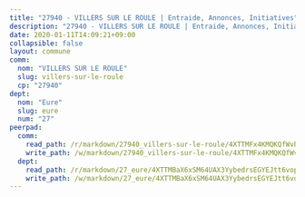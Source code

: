 ```yaml
---
title: "27940 - VILLERS SUR LE ROULE | Entraide, Annonces, Initiatives"
description: "27940 - VILLERS SUR LE ROULE | Entraide, Annonces, Initiatives"
date: 2020-01-11T14:09:21+09:00
collapsible: false
layout: commune
comm:
  nom: "VILLERS SUR LE ROULE"
  slug: villers-sur-le-roule
  cp: "27940"
dept:
  nom: "Eure"
  slug: eure
  num: "27"
peerpad:
  comm:
    read_path: /r/markdown/27940_villers-sur-le-roule/4XTTMFx4KMQKQfWvhiysgteisJdJEcoNNto8gQg6Zrx99jHsN
    write_path: /w/markdown/27940_villers-sur-le-roule/4XTTMFx4KMQKQfWvhiysgteisJdJEcoNNto8gQg6Zrx99jHsN-K3TgU3eP2QyKmFk1XbtdR4w7vbKyFZvbH1eFcHV7DA7Lyn8dvqo5rCsigyaAPU2ViXrRozNr7nGXoDRJjzgDLgMAdThLZD9LcTd96Qb6CFyy9T5FuTgzUrftihqbQKcRUyUntzbS
  dept:
    read_path: /r/markdown/27_eure/4XTTMBaX6xSM64UAX3YybedrsEGYEJtt6vopdQsPEFtGijgwg
    write_path: /w/markdown/27_eure/4XTTMBaX6xSM64UAX3YybedrsEGYEJtt6vopdQsPEFtGijgwg-K3TgUmjy61Gu7ZFzjoVmiacXP2Rc4pq6sxVCYUX3mFQZWQw9yCKsEoAMagtuW4jJTYhK96DsWW4cPmZLagvQNZ34BscGcu4btrtJibt18c1mpqofaWe6Q3RartDiuMTjY7NrsH4r
---
```


